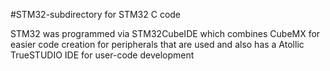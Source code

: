 #STM32-subdirectory for STM32 C code

STM32 was programmed via STM32CubeIDE which combines CubeMX for easier code creation for peripherals that are used
and also has a Atollic TrueSTUDIO IDE for user-code development
